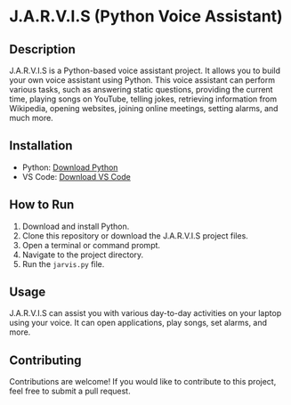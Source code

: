 # J.A.R.V.I.S (Python Voice Assistant)

## Description

J.A.R.V.I.S is a Python-based voice assistant project. It allows you to build your own voice assistant using Python. This voice assistant can perform various tasks, such as answering static questions, providing the current time, playing songs on YouTube, telling jokes, retrieving information from Wikipedia, opening websites, joining online meetings, setting alarms, and much more.

## Installation

- Python: [Download Python](https://www.python.org/downloads/)
- VS Code: [Download VS Code](https://code.visualstudio.com/download)

## How to Run

1. Download and install Python.
2. Clone this repository or download the J.A.R.V.I.S project files.
3. Open a terminal or command prompt.
4. Navigate to the project directory.
5. Run the `jarvis.py` file.

## Usage

J.A.R.V.I.S can assist you with various day-to-day activities on your laptop using your voice. It can open applications, play songs, set alarms, and more.

## Contributing

Contributions are welcome! If you would like to contribute to this project, feel free to submit a pull request.
